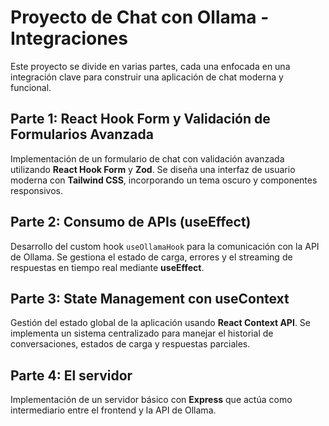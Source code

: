 # Proyecto de Chat con Ollama - Integraciones

Este proyecto se divide en varias partes, cada una enfocada en una integración clave para construir una aplicación de chat moderna y funcional.

## Parte 1: React Hook Form y Validación de Formularios Avanzada
 
Implementación de un formulario de chat con validación avanzada utilizando **React Hook Form** y **Zod**. Se diseña una interfaz de usuario moderna con **Tailwind CSS**, incorporando un tema oscuro y componentes responsivos.

## Parte 2: Consumo de APIs (useEffect)

Desarrollo del custom hook `useOllamaHook` para la comunicación con la API de Ollama. Se gestiona el estado de carga, errores y el streaming de respuestas en tiempo real mediante **useEffect**.

## Parte 3: State Management con useContext

Gestión del estado global de la aplicación usando **React Context API**. Se implementa un sistema centralizado para manejar el historial de conversaciones, estados de carga y respuestas parciales.

## Parte 4: El servidor
 
Implementación de un servidor básico con **Express** que actúa como intermediario entre el frontend y la API de Ollama. 

